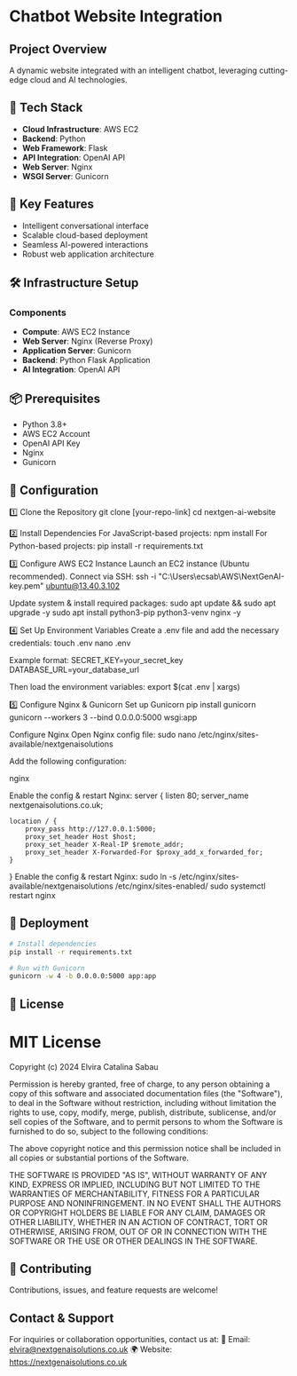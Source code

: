 # Chatbot Website Integration

## Project Overview
A dynamic website integrated with an intelligent chatbot, leveraging cutting-edge cloud and AI technologies.

## 🚀 Tech Stack
- **Cloud Infrastructure**: AWS EC2
- **Backend**: Python
- **Web Framework**: Flask
- **API Integration**: OpenAI API
- **Web Server**: Nginx
- **WSGI Server**: Gunicorn

## 🔧 Key Features
- Intelligent conversational interface
- Scalable cloud-based deployment
- Seamless AI-powered interactions
- Robust web application architecture

## 🛠 Infrastructure Setup
### Components
- **Compute**: AWS EC2 Instance
- **Web Server**: Nginx (Reverse Proxy)
- **Application Server**: Gunicorn
- **Backend**: Python Flask Application
- **AI Integration**: OpenAI API

## 📦 Prerequisites
- Python 3.8+
- AWS EC2 Account
- OpenAI API Key
- Nginx
- Gunicorn

## 🔐 Configuration
1️⃣ Clone the Repository
git clone [your-repo-link]
cd nextgen-ai-website

2️⃣ Install Dependencies
For JavaScript-based projects:
npm install
For Python-based projects:
pip install -r requirements.txt


3️⃣ Configure AWS EC2 Instance
Launch an EC2 instance (Ubuntu recommended).
Connect via SSH:
ssh -i "C:\Users\ecsab\AWS\NextGenAI-key.pem" ubuntu@13.40.3.102

Update system & install required packages:
sudo apt update && sudo apt upgrade -y
sudo apt install python3-pip python3-venv nginx -y

4️⃣ Set Up Environment Variables
Create a .env file and add the necessary credentials:
touch .env
nano .env

Example format:
SECRET_KEY=your_secret_key
DATABASE_URL=your_database_url

Then load the environment variables:
export $(cat .env | xargs)

5️⃣ Configure Nginx & Gunicorn
Set up Gunicorn
pip install gunicorn
gunicorn --workers 3 --bind 0.0.0.0:5000 wsgi:app

Configure Nginx
Open Nginx config file:
sudo nano /etc/nginx/sites-available/nextgenaisolutions

Add the following configuration:

nginx

Enable the config & restart Nginx:
server {
    listen 80;
    server_name nextgenaisolutions.co.uk;

    location / {
        proxy_pass http://127.0.0.1:5000;
        proxy_set_header Host $host;
        proxy_set_header X-Real-IP $remote_addr;
        proxy_set_header X-Forwarded-For $proxy_add_x_forwarded_for;
    }
}
Enable the config & restart Nginx:
sudo ln -s /etc/nginx/sites-available/nextgenaisolutions /etc/nginx/sites-enabled/
sudo systemctl restart nginx


## 🚀 Deployment
```bash
# Install dependencies
pip install -r requirements.txt

# Run with Gunicorn
gunicorn -w 4 -b 0.0.0.0:5000 app:app
```

## 📝 License
# MIT License

Copyright (c) 2024 Elvira Catalina Sabau

Permission is hereby granted, free of charge, to any person obtaining a copy
of this software and associated documentation files (the "Software"), to deal
in the Software without restriction, including without limitation the rights
to use, copy, modify, merge, publish, distribute, sublicense, and/or sell
copies of the Software, and to permit persons to whom the Software is
furnished to do so, subject to the following conditions:

The above copyright notice and this permission notice shall be included in all
copies or substantial portions of the Software.

THE SOFTWARE IS PROVIDED "AS IS", WITHOUT WARRANTY OF ANY KIND, EXPRESS OR
IMPLIED, INCLUDING BUT NOT LIMITED TO THE WARRANTIES OF MERCHANTABILITY,
FITNESS FOR A PARTICULAR PURPOSE AND NONINFRINGEMENT. IN NO EVENT SHALL THE
AUTHORS OR COPYRIGHT HOLDERS BE LIABLE FOR ANY CLAIM, DAMAGES OR OTHER
LIABILITY, WHETHER IN AN ACTION OF CONTRACT, TORT OR OTHERWISE, ARISING FROM,
OUT OF OR IN CONNECTION WITH THE SOFTWARE OR THE USE OR OTHER DEALINGS IN THE
SOFTWARE.

## 🤝 Contributing
Contributions, issues, and feature requests are welcome!

## Contact & Support
For inquiries or collaboration opportunities, contact us at:
📩 Email: elvira@nextgenaisolutions.co.uk
🌍 Website: https://nextgenaisolutions.co.uk
